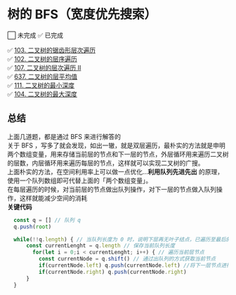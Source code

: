 # 树的 BFS（宽度优先搜索）

⬜️ 未完成  ✅ 已完成    

✅  [103. 二叉树的锯齿形层次遍历](https://leetcode-cn.com/problems/binary-tree-zigzag-level-order-traversal/)  
✅  [102. 二叉树的层序遍历](https://leetcode-cn.com/problems/binary-tree-level-order-traversal/)  
✅  [107. 二叉树的层次遍历 II](https://leetcode-cn.com/problems/binary-tree-level-order-traversal-ii/)  
✅  [637. 二叉树的层平均值](https://leetcode-cn.com/problems/average-of-levels-in-binary-tree/)   
✅  [111. 二叉树的最小深度](https://leetcode-cn.com/problems/minimum-depth-of-binary-tree/)   
✅  [104. 二叉树的最大深度](https://leetcode-cn.com/problems/maximum-depth-of-binary-tree/)   
  
## 总结  
上面几道题，都是通过 BFS 来进行解答的  
关于 BFS ，写多了就会发现，如出一辙，就是双层遍历，最朴实的方法就是申明两个数组变量，用来存储当前层的节点和下一层的节点，外层循环用来遍历二叉树的层数，内层循环用来遍历每层的节点，这样就可以实现二叉树的广搜。  
上面朴实的方法，在空间利用率上可以做一点优化...**利用队列先进先出** 的原理，使用一个队列数组即可代替上面的「两个数组变量」。  
在每层遍历的时候，对当前层的节点做出队列操作，对下一层的节点做入队列操作，这样就能减少空间的消耗  
**关键代码**  
```js  
  const q = [] // 队列 q
  q.push(root)

  while(!!q.length) { // 当队列长度为 0 时，说明下层再无叶子结点，已遍历至最后的一层
      const currentLenght = q.length // 保存当前队列长度
        for(let i = 0;i < currentLenght; i++) { // 遍历当前层节点
          const currentNode = q.shift() // 通过出队列的方式获取当前节点
          if(currentNode.left) q.push(currentNode.left) //将下一层节点进行入队列操作
          if(currentNode.right) q.push(currentNode.right) 
      }
  }
```

